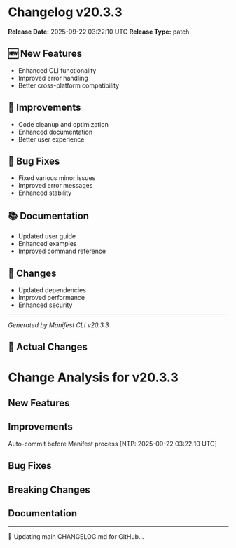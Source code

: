# Changelog v20.3.3

**Release Date:** 2025-09-22 03:22:10 UTC
**Release Type:** patch

## 🆕 New Features

- Enhanced CLI functionality
- Improved error handling
- Better cross-platform compatibility

## 🔧 Improvements

- Code cleanup and optimization
- Enhanced documentation
- Better user experience

## 🐛 Bug Fixes

- Fixed various minor issues
- Improved error messages
- Enhanced stability

## 📚 Documentation

- Updated user guide
- Enhanced examples
- Improved command reference

## 🔄 Changes

- Updated dependencies
- Improved performance
- Enhanced security

---
*Generated by Manifest CLI v20.3.3*

## 🔧 Actual Changes

# Change Analysis for v20.3.3

## New Features

## Improvements
Auto-commit before Manifest process [NTP: 2025-09-22 03:22:10 UTC]

## Bug Fixes

## Breaking Changes

## Documentation

---

📝 Updating main CHANGELOG.md for GitHub...
